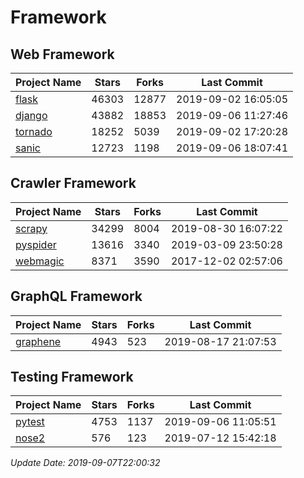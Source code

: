 # Framework

## Web Framework

| Project Name | Stars | Forks | Last Commit |
| ------------ | ----- | ----- | ----------- |
| [flask](https://github.com/pallets/flask) | 46303 | 12877 | 2019-09-02 16:05:05 |
| [django](https://github.com/django/django) | 43882 | 18853 | 2019-09-06 11:27:46 |
| [tornado](https://github.com/tornadoweb/tornado) | 18252 | 5039 | 2019-09-02 17:20:28 |
| [sanic](https://github.com/huge-success/sanic) | 12723 | 1198 | 2019-09-06 18:07:41 |

## Crawler Framework

| Project Name | Stars | Forks | Last Commit |
| ------------ | ----- | ----- | ----------- |
| [scrapy](https://github.com/scrapy/scrapy) | 34299 | 8004 | 2019-08-30 16:07:22 |
| [pyspider](https://github.com/binux/pyspider) | 13616 | 3340 | 2019-03-09 23:50:28 |
| [webmagic](https://github.com/code4craft/webmagic) | 8371 | 3590 | 2017-12-02 02:57:06 |

## GraphQL Framework

| Project Name | Stars | Forks | Last Commit |
| ------------ | ----- | ----- | ----------- |
| [graphene](https://github.com/graphql-python/graphene) | 4943 | 523 | 2019-08-17 21:07:53 |

## Testing Framework

| Project Name | Stars | Forks | Last Commit |
| ------------ | ----- | ----- | ----------- |
| [pytest](https://github.com/pytest-dev/pytest) | 4753 | 1137 | 2019-09-06 11:05:51 |
| [nose2](https://github.com/nose-devs/nose2) | 576 | 123 | 2019-07-12 15:42:18 |

*Update Date: 2019-09-07T22:00:32*
